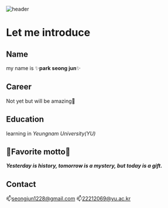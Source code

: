 ![header](https://capsule-render.vercel.app/api?type=wave&color=timeAuto&height=300&section=header&text=Welcome_my_world%20&fontSize=80)


# Let me introduce

## Name
my name is  ✨**park seong jun**✨

## Career
Not yet but will be amazing👑

## Education
learning in *Yeungnam University(YU)*

## 🌟Favorite motto🌟
***Yesterday is history, tomorrow is a mystery, but today is a gift.***

## Contact
📫seongjun1228@gmail.com
📫22212069@yu.ac.kr

<!--
**psj-1228/psj-1228** is a ✨ _special_ ✨ repository because its `README.md` (this file) appears on your GitHub profile.

Here are some ideas to get you started:

- 🔭 I’m currently working on ...
- 🌱 I’m currently learning ...
- 👯 I’m looking to collaborate on ...
- 🤔 I’m looking for help with ...
- 💬 Ask me about ...
- 📫 How to reach me: ...
- 😄 Pronouns: ...
- ⚡ Fun fact: ...
-->
